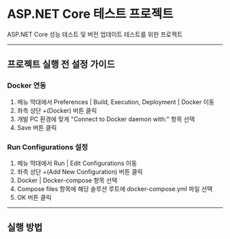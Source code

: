 # ASP.NET Core 테스트 프로젝트
ASP.NET Core 성능 테스트 및 버전 업데이트 테스트를 위한 프로젝트

------------

## 프로젝트 실행 전 설정 가이드
### Docker 연동
1. 메뉴 막대에서 Preferences | Build, Execution, Deployment | Docker 이동
2. 좌측 상단 +(Docker) 버튼 클릭 
3. 개발 PC 환경에 맞게 "Connect to Docker daemon with:" 항목 선택 
4. Save 버튼 클릭

### Run Configurations 설정
1. 메뉴 막대에서 Run | Edit Configurations 이동 
2. 좌측 상단 +(Add New Configuration) 버튼 클릭 
3. Docker | Docker-compose 항목 선택 
4. Compose files 항목에 해당 솔루션 루트에 docker-compose.yml 파일 선택 
5. OK 버튼 클릭

------------

## 실행 방법


